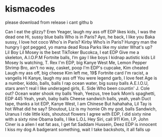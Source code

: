 # kismacodes

please download from release i cant githu
b





















Can I eat the glizzy?
Eren Yeager, laugh my ass off
EDP likes kids, I was the dead one
Hi, sussy blue balls
Who is in Paris?
Ayo, he back, I like you
Baka sussy, I love hot coco
Who's in Paris? Kirby
Who’s in Paris? Hungry man the hungry
I got pegged, yo mama dead
Rosa Parks like my sister
What's up? Lil Boy
Lil Mosey is the best TikToker
Bucokca, I eat EDP
Give me a skeleton, A.I.O.P.M
Fortnite balls, I’m gay
I like boys
I kidnap autistic kids
Lil Mosey Is watching, T. Rex
I'm EDP, big Kanye West
Me, Lemon Pepper Shrimp
Bro, ain't no way, casket, poop
I'm EDP's cupcake, Kim cheated
Laugh my ass off, big cheese
Kim left me, 19$ Fortnite card
I'm racist, a vangelis
Hi Kanye, laugh my ass off
You were legend garb, I love feet
Age is a number, kiddo, balls, balls
I rap ocean water, big sussy balls
A.E.I.O.U, stars aren't real
I like underaged girls, E. Side
Who been countin' J. Cole out?
Ocean water shook my balls
Yeah, Yeezus, tree bark
Mom’s spaghetti, EDP 445
Yeah, yeah, baby balls
Cheese sandwich balls, yeah, yeah
Duct tape, thanks a lot
EDP, Kanye West, I am Chinese
But hahahaha, Lil Tay is hot
What did he say?
Shoutout, Liz is my homie
Oh my god, balls
Sandwich, Uranus
I ride little kids, shoutout flowers
I agree with EDP, I did sixty nine with a sixty nine
Obama balls, I like L.O.L
Hey Siri, call 911
Kim, I.P, John Ciner is a alien
I eat fat ass, I get fat
Saddam Hussein, Deez
EDP is innocent
I kiss my dog
A badgerant something, wait
I take backshots, it all falls up
